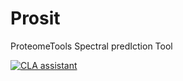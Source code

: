 # Prosit

ProteomeTools Spectral predIction Tool

[![CLA assistant](https://cla-assistant.io/readme/badge/kusterlab/prosit)](https://cla-assistant.io/kusterlab/prosit)
